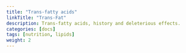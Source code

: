 ```yaml
---
title: "Trans-fatty acids"
linkTitle: "Trans-Fat"
description: Trans-fatty acids, history and deleterious effects.
categories: [docs]
tags: [nutrition, lipids]
weight: 2
---
```






